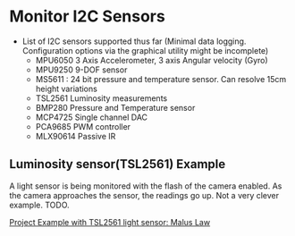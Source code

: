 # Monitor I2C Sensors

- List of I2C sensors supported thus far (Minimal data logging. Configuration options via the graphical utility might be incomplete)
	- MPU6050 3 Axis Accelerometer, 3 axis Angular velocity (Gyro)
	- MPU9250 9-DOF sensor
	- MS5611 : 24 bit pressure and temperature sensor. Can resolve 15cm height variations
	- TSL2561 Luminosity measurements
	- BMP280 Pressure and Temperature sensor
	- MCP4725 Single channel DAC
	- PCA9685 PWM controller
	- MLX90614 Passive IR

## Luminosity sensor(TSL2561) Example

A light sensor is being monitored with the flash of the camera enabled. As the camera approaches the sensor, the readings go up. Not a very clever example. TODO.

[Project Example with TSL2561 light sensor: Malus Law](../malus)

